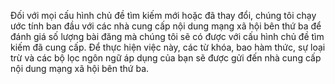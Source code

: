 Đối với mọi cấu hình chủ đề tìm kiếm mới hoặc đã thay đổi, chúng tôi chạy ước tính ban đầu với các nhà cung cấp nội dung mạng xã hội bên thứ ba để đánh giá số lượng bài đăng mà chúng tôi sẽ có được với cấu hình chủ đề tìm kiếm đã cung cấp. Để thực hiện việc này, các từ khóa, bao hàm thức, sự loại trừ và các bộ lọc ngôn ngữ áp dụng của bạn sẽ được gửi đến nhà cung cấp nội dung mạng xã hội bên thứ ba.